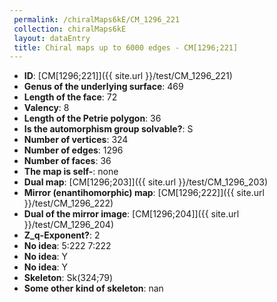 ```yaml
--- 
 permalink: /chiralMaps6kE/CM_1296_221 
 collection: chiralMaps6kE
 layout: dataEntry
 title: Chiral maps up to 6000 edges - CM[1296;221]
---
```


- **ID**: [CM[1296;221]]({{ site.url }}/test/CM_1296_221)
- **Genus of the underlying surface**: 469
- **Length of the face**: 72
- **Valency**: 8
- **Length of the Petrie polygon**: 36
- **Is the automorphism group solvable?**: S
- **Number of vertices**: 324
- **Number of edges**: 1296
- **Number of faces**: 36
- **The map is self-**: none
- **Dual map**: [CM[1296;203]]({{ site.url }}/test/CM_1296_203)
- **Mirror (enantihomorphic) map**: [CM[1296;222]]({{ site.url }}/test/CM_1296_222)
- **Dual of the mirror image**: [CM[1296;204]]({{ site.url }}/test/CM_1296_204)
- **Z_q-Exponent?**: 2
- **No idea**:  5:222 7:222
- **No idea**: Y
- **No idea**: Y
- **Skeleton**: Sk(324;79)
- **Some other kind of skeleton**: nan
